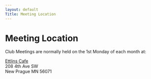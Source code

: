 ```yaml
---
layout: default
Title: Meeting Location
---
```


# Meeting Location
Club Meetings are normally held on the 1st Monday of each month at:

[Ettlins Cafe](https://facebook.com/TheEttlinsCafe)
<br>208 4th Ave SW
<br>New Prague MN 56071


